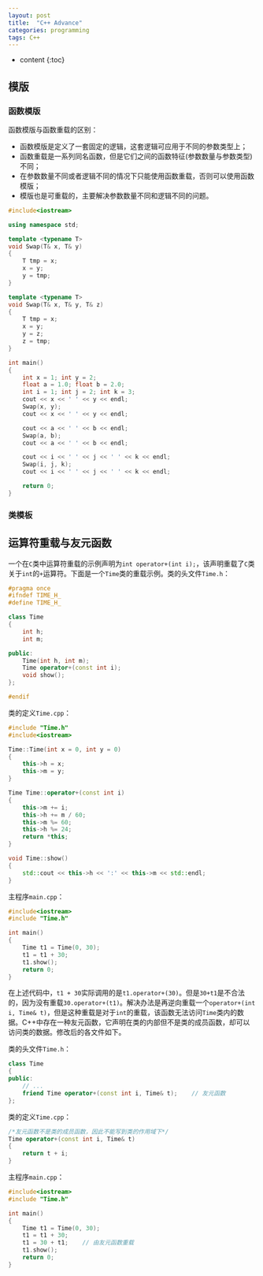 ```yaml
---
layout: post
title:  "C++ Advance"
categories: programming
tags: C++
---
```


* content
{:toc}

## 模版

### 函数模版

函数模版与函数重载的区别：
- 函数模版是定义了一套固定的逻辑，这套逻辑可应用于不同的参数类型上；
- 函数重载是一系列同名函数，但是它们之间的函数特征(参数数量与参数类型)不同；
- 在参数数量不同或者逻辑不同的情况下只能使用函数重载，否则可以使用函数模版；
- 模版也是可重载的，主要解决参数数量不同和逻辑不同的问题。

```c++
#include<iostream>

using namespace std;

template <typename T>
void Swap(T& x, T& y)
{
	T tmp = x;
	x = y;
	y = tmp;
}

template <typename T>
void Swap(T& x, T& y, T& z)
{
	T tmp = x;
	x = y;
	y = z;
	z = tmp;
}

int main()
{
	int x = 1; int y = 2;
	float a = 1.0; float b = 2.0;
	int i = 1; int j = 2; int k = 3;
	cout << x << ' ' << y << endl;
	Swap(x, y);
	cout << x << ' ' << y << endl;

	cout << a << ' ' << b << endl;
	Swap(a, b);
	cout << a << ' ' << b << endl;

	cout << i << ' ' << j << ' ' << k << endl;
	Swap(i, j, k);
	cout << i << ' ' << j << ' ' << k << endl;

	return 0;
}
```

### 类模板

## 运算符重载与友元函数

一个在```C```类中运算符重载的示例声明为```int operator+(int i);```，该声明重载了```C```类关于```int```的```+```运算符。下面是一个```Time```类的重载示例。类的头文件```Time.h```：

```c++
#pragma once
#ifndef TIME_H_
#define TIME_H_

class Time
{
	int h;
	int m;

public:
	Time(int h, int m);
	Time operator+(const int i);
	void show();
};

#endif
```

类的定义```Time.cpp```：

```c++
#include "Time.h"
#include<iostream>

Time::Time(int x = 0, int y = 0)
{
	this->h = x;
	this->m = y;
}

Time Time::operator+(const int i)
{
	this->m += i;
	this->h += m / 60;
	this->m %= 60;
	this->h %= 24;
	return *this;
}

void Time::show()
{
	std::cout << this->h << ':' << this->m << std::endl;
}
```

主程序```main.cpp```：

```c++
#include<iostream>
#include "Time.h"

int main()
{
	Time t1 = Time(0, 30);
	t1 = t1 + 30;
	t1.show();
	return 0;
}
```

在上述代码中，```t1 + 30```实际调用的是```t1.operator+(30)```。但是```30+t1```是不合法的，因为没有重载```30.operator+(t1)```。解决办法是再逆向重载一个```operator+(int i, Time& t)```，但是这种重载是对于```int```的重载，该函数无法访问```Time```类内的数据。C++中存在一种友元函数，它声明在类的内部但不是类的成员函数，却可以访问类的数据。修改后的各文件如下。

类的头文件```Time.h```：

```c++
class Time
{
public:
    // ...
	friend Time operator+(const int i, Time& t);    // 友元函数
};
```

类的定义```Time.cpp```：

```c++
/*友元函数不是类的成员函数，因此不能写到类的作用域下*/
Time operator+(const int i, Time& t)
{
	return t + i;
}
```

主程序```main.cpp```：

```c++
#include<iostream>
#include "Time.h"

int main()
{
	Time t1 = Time(0, 30);
	t1 = t1 + 30;
	t1 = 30 + t1;    // 由友元函数重载
	t1.show();
	return 0;
}
```

